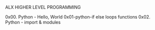 ALX HIGHER LEVEL PROGRAMMING

0x00. Python - Hello, World
0x01-python-if else loops functions
0x02. Python - import & modules
